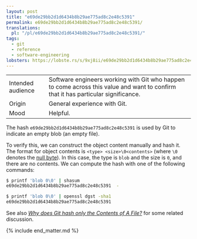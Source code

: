 ```yaml
---
layout: post
title: "e69de29bb2d1d6434b8b29ae775ad8c2e48c5391"
permalink: e69de29bb2d1d6434b8b29ae775ad8c2e48c5391/
translations:
  pl: "/pl/e69de29bb2d1d6434b8b29ae775ad8c2e48c5391/"
tags:
  - git
  - reference
  - software-engineering
lobsters: https://lobste.rs/s/9xj8ii/e69de29bb2d1d6434b8b29ae775ad8c2e48
---
```


<div class="publication-notes">
  <table>
    <tr>
      <td>Intended audience</td>
      <td>Software engineers working with Git who happen to come across this value and want to confirm that it has particular significance.</td>
    </tr>
    <tr>
      <td>Origin</td>
      <td>General experience with Git.</td>
    </tr>
    <tr>
      <td>Mood</td>
      <td>Helpful.</td>
    </tr>
  </table>
</div>

The hash `e69de29bb2d1d6434b8b29ae775ad8c2e48c5391` is used by Git to indicate an empty blob (an empty file).

To verify this, we can construct the object content manually and hash it. The format for object contents is `<type> <size>\0<contents>` (where `\0` denotes the [null byte](https://en.wikipedia.org/wiki/Null_character)). In this case, the type is `blob` and the size is `0`, and there are no contents. We can compute the hash with one of the following commands:

```sh
$ printf 'blob 0\0' | shasum
e69de29bb2d1d6434b8b29ae775ad8c2e48c5391  -

$ printf 'blob 0\0' | openssl dgst -sha1  
e69de29bb2d1d6434b8b29ae775ad8c2e48c5391
```

See also [*Why does Git hash only the Contents of A File?*](https://stackoverflow.com/q/47465226/344643) for some related discussion.

{% include end_matter.md %}
